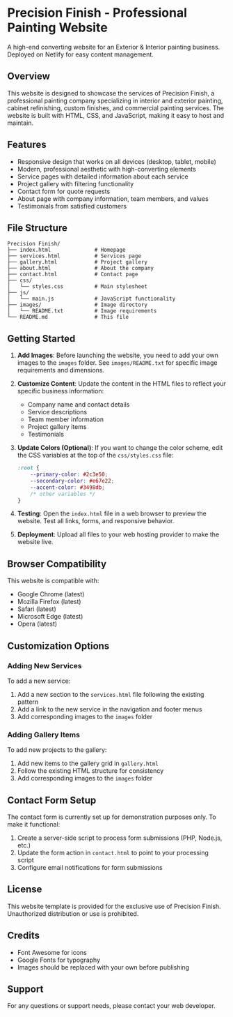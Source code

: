 # Precision Finish - Professional Painting Website

A high-end converting website for an Exterior & Interior painting business.
Deployed on Netlify for easy content management.

## Overview

This website is designed to showcase the services of Precision Finish, a professional painting company specializing in interior and exterior painting, cabinet refinishing, custom finishes, and commercial painting services. The website is built with HTML, CSS, and JavaScript, making it easy to host and maintain.

## Features

- Responsive design that works on all devices (desktop, tablet, mobile)
- Modern, professional aesthetic with high-converting elements
- Service pages with detailed information about each service
- Project gallery with filtering functionality
- Contact form for quote requests
- About page with company information, team members, and values
- Testimonials from satisfied customers

## File Structure

```
Precision Finish/
├── index.html              # Homepage
├── services.html           # Services page
├── gallery.html            # Project gallery
├── about.html              # About the company
├── contact.html            # Contact page
├── css/
│   └── styles.css          # Main stylesheet
├── js/
│   └── main.js             # JavaScript functionality
├── images/                 # Image directory
│   └── README.txt          # Image requirements
└── README.md               # This file
```

## Getting Started

1. **Add Images**: Before launching the website, you need to add your own images to the `images` folder. See `images/README.txt` for specific image requirements and dimensions.

2. **Customize Content**: Update the content in the HTML files to reflect your specific business information:
   - Company name and contact details
   - Service descriptions
   - Team member information
   - Project gallery items
   - Testimonials

3. **Update Colors (Optional)**: If you want to change the color scheme, edit the CSS variables at the top of the `css/styles.css` file:
   ```css
   :root {
       --primary-color: #2c3e50;
       --secondary-color: #e67e22;
       --accent-color: #3498db;
       /* other variables */
   }
   ```

4. **Testing**: Open the `index.html` file in a web browser to preview the website. Test all links, forms, and responsive behavior.

5. **Deployment**: Upload all files to your web hosting provider to make the website live.

## Browser Compatibility

This website is compatible with:
- Google Chrome (latest)
- Mozilla Firefox (latest)
- Safari (latest)
- Microsoft Edge (latest)
- Opera (latest)

## Customization Options

### Adding New Services

To add a new service:
1. Add a new section to the `services.html` file following the existing pattern
2. Add a link to the new service in the navigation and footer menus
3. Add corresponding images to the `images` folder

### Adding Gallery Items

To add new projects to the gallery:
1. Add new items to the gallery grid in `gallery.html`
2. Follow the existing HTML structure for consistency
3. Add corresponding images to the `images` folder

## Contact Form Setup

The contact form is currently set up for demonstration purposes only. To make it functional:

1. Create a server-side script to process form submissions (PHP, Node.js, etc.)
2. Update the form action in `contact.html` to point to your processing script
3. Configure email notifications for form submissions

## License

This website template is provided for the exclusive use of Precision Finish. Unauthorized distribution or use is prohibited.

## Credits

- Font Awesome for icons
- Google Fonts for typography
- Images should be replaced with your own before publishing

## Support

For any questions or support needs, please contact your web developer.